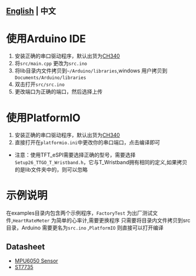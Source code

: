 ## **[English](../README.MD) | 中文**

# 使用Arduino IDE 
1. 安装正确的串口驱动程序，默认出货为[CH340](http://www.wch-ic.com/search?q=ch340&t=downloads)
1. 将`src/main.cpp` 更改为`src.ino`
2. 将lib目录内文件拷贝到`~/Arduino/libraries`,windows 用户拷贝到 `Documents/Arduino/libraries`
3. 双击打开`src/src.ino`
4. 更改端口为正确的端口，然后选择上传

# 使用PlatformIO
1. 安装正确的串口驱动程序，默认出货为[CH340](http://www.wch-ic.com/search?q=ch340&t=downloads)
1. 直接打开在`platformio.ini`中更改你的串口端口，点击编译即可

- 注意：使用TFT_eSPI需要选择正确的型号，需要选择`Setup26_TTGO_T_Wristband.h`，它与T_Wristband拥有相同的定义,如果拷贝的是lib文件夹中的，则可以忽略


# 示例说明
在examples目录内包含两个示例程序，`FactoryTest` 为出厂测试文件,`HeartRateMeter` 为简单的心率计,需要更换程序 只需要将目录内文件拷贝到src目录，Arduino 需要更名为`src.ino` ,`PlatformIO` 则直接可以打开编译


## Datasheet
- [MPU6050 Sensor](https://invensense.tdk.com/products/motion-tracking/6-axis/mpu-6050/)
- [ST7735](http://www.displayfuture.com/Display/datasheet/controller/ST7735.pdf)
